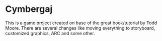 Cymbergaj
=========

This is a game project created on base of the great book/tutorial by Todd Moore. 
There are several changes like moving everything to storyboard, customized graphics, ARC and some other.
